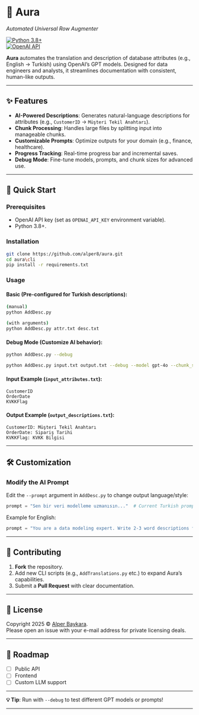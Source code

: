 # 🌌 Aura  
*Automated Universal Row Augmenter*  

[![Python 3.8+](https://img.shields.io/badge/Python-3.8+-brightgreen.svg)](https://www.python.org/)  
[![OpenAI API](https://img.shields.io/badge/OpenAI_API-Required-orange.svg)](https://openai.com/)  

**Aura** automates the translation and description of database attributes (e.g., English → Turkish) using OpenAI’s GPT models. Designed for data engineers and analysts, it streamlines documentation with consistent, human-like outputs.  

---

## ✨ Features  
- **AI-Powered Descriptions**: Generates natural-language descriptions for attributes (e.g., `CustomerID` → `Müşteri Tekil Anahtarı`).  
- **Chunk Processing**: Handles large files by splitting input into manageable chunks.  
- **Customizable Prompts**: Optimize outputs for your domain (e.g., finance, healthcare).  
- **Progress Tracking**: Real-time progress bar and incremental saves.  
- **Debug Mode**: Fine-tune models, prompts, and chunk sizes for advanced use.  

---

## 🚀 Quick Start  

### Prerequisites  
- OpenAI API key (set as `OPENAI_API_KEY` environment variable).  
- Python 3.8+.  

### Installation  
```bash
git clone https://github.com/alper8/aura.git
cd aura\cli
pip install -r requirements.txt
```

### Usage  
#### Basic (Pre-configured for Turkish descriptions):  
```bash
(manual)
python AddDesc.py

(with arguments)
python AddDesc.py attr.txt desc.txt
```  
#### Debug Mode (Customize AI behavior):  
```bash
python AddDesc.py --debug

python AddDesc.py input.txt output.txt --debug --model gpt-4o --chunk_size 50
```  

#### Input Example (`input_attributes.txt`):  
```plaintext
CustomerID  
OrderDate  
KVKKFlag  
```  

#### Output Example (`output_descriptions.txt`):  
```plaintext
CustomerID: Müşteri Tekil Anahtarı  
OrderDate: Sipariş Tarihi  
KVKKFlag: KVKK Bilgisi  
```  

---

## 🛠️ Customization  
### Modify the AI Prompt  
Edit the `--prompt` argument in `AddDesc.py` to change output language/style:  
```python  
prompt = "Sen bir veri modelleme uzmanısın..."  # Current Turkish prompt  
```  
Example for English:  
```python  
prompt = "You are a data modeling expert. Write 2-3 word descriptions for each attribute (e.g., 'CustomerID: Unique client identifier')."  
```  

---

## 🤝 Contributing  
1. **Fork** the repository.  
2. Add new CLI scripts (e.g., `AddTranslations.py` etc.) to expand Aura’s capabilities.  
3. Submit a **Pull Request** with clear documentation.  

---

## 📜 License  
Copyright 2025 © [Alper Baykara](https://github.com/alper8).  
Please open an issue with your e-mail address for private licensing deals.

---

## 🌟 Roadmap  
- [ ] Public API
- [ ] Frontend
- [ ] Custom LLM support

---

**💡 Tip**: Run with `--debug` to test different GPT models or prompts!  

--- 

